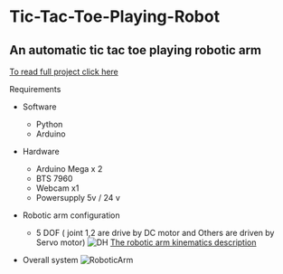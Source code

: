 # Tic-Tac-Toe-Playing-Robot
## An automatic tic tac toe playing robotic arm
[To read full project click here](https://drive.google.com/file/d/1yrf8xU4mUpIAqjrlPP5hcFtp_RU5xsfe/view)

Requirements

- Software
  - Python
  - Arduino
- Hardware
  - Arduino Mega x 2
  - BTS 7960
  - Webcam x1
  - Powersupply 5v / 24 v

- Robotic arm configuration
  - 5 DOF ( joint 1,2 are drive by DC motor and Others are driven by Servo motor)
![DH](https://user-images.githubusercontent.com/56642026/74012906-e7832680-49bd-11ea-9a3e-02688e06c226.PNG)
[The robotic arm kinematics description](https://github.com/PatornJantara/robot-manipulator-kinematics-sim)

- Overall system
![RoboticArm](https://user-images.githubusercontent.com/56642026/74011917-983bf680-49bb-11ea-90d7-d1805aa0ad88.PNG)
